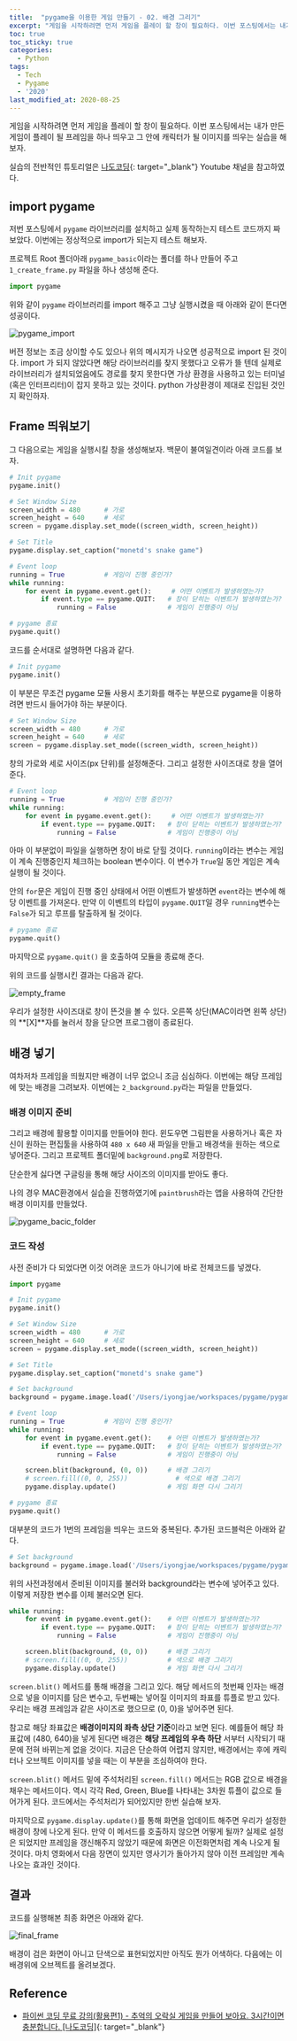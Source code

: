 ```yaml
---
title:  "pygame을 이용한 게임 만들기 - 02. 배경 그리기"
excerpt: "게임을 시작하려면 먼저 게임을 플레이 할 창이 필요하다. 이번 포스팅에서는 내가 만든 게임이 플레이 될 프레임을 하나 띄우고 그 안에 캐릭터가 될 이미지를 띄우는 실습을 해보자."
toc: true
toc_sticky: true
categories:
  - Python
tags:
  - Tech
  - Pygame
  - '2020'
last_modified_at: 2020-08-25
---
```


게임을 시작하려면 먼저 게임을 플레이 할 창이 필요하다.
이번 포스팅에서는 내가 만든 게임이 플레이 될 프레임을 하나 띄우고 그 안에 캐릭터가 될 이미지를 띄우는 실습을 해보자.

실습의 전반적인 튜토리얼은 [나도코딩](https://www.youtube.com/channel/UC7iAOLiALt2rtMVAWWl4pnw){: target="_blank"} Youtube 채널을 참고하였다.

## import pygame

저번 포스팅에서 `pygame` 라이브러리를 설치하고 실제 동작하는지 테스트 코드까지 짜 보았다. 이번에는 정상적으로 import가 되는지 테스트 해보자.

프로젝트 Root 폴더아래 `pygame_basic`이라는 폴더를 하나 만들어 주고 `1_create_frame.py` 파일을 하나 생성해 준다.

```python
import pygame
```

위와 같이 `pygame` 라이브러리를 import 해주고 그냥 실행시켰을 때 아래와 같이 뜬다면 성공이다.

![pygame_import](//assets/images/2020/08/pygame-import.png)

버전 정보는 조금 상이할 수도 있으나 위의 메시지가 나오면 성공적으로 import 된 것이다. import 가 되지 않았다면 해당 라이브러리를 찾지 못했다고 오류가 뜰 텐데 실제로 라이브러리가 설치되었음에도 경로를 찾지 못한다면 가상 환경을 사용하고 있는 터미널(혹은 인터프리터)이 잡지 못하고 있는 것이다. python 가상환경이 제대로 진입된 것인지 확인하자.

## Frame 띄워보기

그 다음으로는 게임을 실행시킬 창을 생성해보자.
백문이 불여일견이라 아래 코드를 보자.

```python
# Init pygame
pygame.init()

# Set Window Size
screen_width = 480      # 가로
screen_height = 640     # 세로
screen = pygame.display.set_mode((screen_width, screen_height))

# Set Title
pygame.display.set_caption("monetd's snake game")

# Event loop
running = True          # 게임이 진행 중인가?
while running:
    for event in pygame.event.get():     # 어떤 이벤트가 발생하였는가?
        if event.type == pygame.QUIT:   # 창이 닫히는 이벤트가 발생하였는가?
            running = False             # 게임이 진행중이 아님

# pygame 종료
pygame.quit()
```

코드를 순서대로 설명하면 다음과 같다.

```python
# Init pygame
pygame.init()
```

이 부분은 무조건 pygame 모듈 사용시 초기화를 해주는 부분으로 pygame을 이용하려면 반드시 들어가야 하는 부분이다.

```python
# Set Window Size
screen_width = 480      # 가로
screen_height = 640     # 세로
screen = pygame.display.set_mode((screen_width, screen_height))
```

창의 가로와 세로 사이즈(px 단위)를 설정해준다. 그리고 설정한 사이즈대로 창을 열어준다.

```python
# Event loop
running = True          # 게임이 진행 중인가?
while running:
    for event in pygame.event.get():     # 어떤 이벤트가 발생하였는가?
        if event.type == pygame.QUIT:   # 창이 닫히는 이벤트가 발생하였는가?
            running = False             # 게임이 진행중이 아님
```

아마 이 부분없이 파일을 실행하면 창이 바로 닫힐 것이다.
`running`이라는 변수는 게임이 계속 진행중인지 체크하는 boolean 변수이다.
이 변수가 `True`일 동안 게임은 계속 실행이 될 것이다.

안의 `for`문은 게임이 진행 중인 상태에서 어떤 이벤트가 발생하면 `event`라는 변수에 해당 이벤트를 가져온다. 만약 이 이벤트의 타입이 `pygame.QUIT`일 경우 `running`변수는 `False`가 되고 루프를 탈출하게 될 것이다.

```python
# pygame 종료
pygame.quit()
```

마지막으로 `pygame.quit()` 을 호출하여 모듈을 종료해 준다.

위의 코드를 실행시킨 결과는 다음과 같다.

![empty_frame](/assets/images/2020/08/empty-frame.png)

우리가 설정한 사이즈대로 창이 뜬것을 볼 수 있다.
오른쪽 상단(MAC이라면 왼쪽 상단)의 **[X]**자를 눌러서 창을 닫으면 프로그램이 종료된다.

## 배경 넣기

여차저차 프레임을 띄웠지만 배경이 너무 없으니 조금 심심하다.
이번에는 해당 프레임에 맞는 배경을 그려보자.
이번에는 `2_background.py`라는 파일을 만들었다.


### 배경 이미지 준비

그리고 배경에 활용할 이미지를 만들어야 한다.
윈도우면 그림판을 사용하거나 혹은 자신이 원하는 편집툴을 사용하여
`480 x 640` 새 파일을 만들고 배경색을 원하는 색으로 넣어준다.
그리고 프로젝트 폴더밑에 `background.png`로 저장한다.

단순한게 싫다면 구글링을 통해 해당 사이즈의 이미지를 받아도 좋다.

나의 경우 MAC환경에서 실습을 진행하였기에 `paintbrush`라는 앱을 사용하여 간단한 배경 이미지를 만들었다.

![pygame_bacic_folder](//assets/images/2020/08/pygame-bacic-folder.png)
### 코드 작성

사전 준비가 다 되었다면
이것 어려운 코드가 아니기에 바로 전체코드를 넣겠다.

```python
import pygame

# Init pygame
pygame.init()

# Set Window Size
screen_width = 480      # 가로
screen_height = 640     # 세로
screen = pygame.display.set_mode((screen_width, screen_height))

# Set Title
pygame.display.set_caption("monetd's snake game")

# Set background
background = pygame.image.load('/Users/iyongjae/workspaces/pygame/pygame_basic/background.png')

# Event loop
running = True          # 게임이 진행 중인가?
while running:
    for event in pygame.event.get():    # 어떤 이벤트가 발생하였는가?
        if event.type == pygame.QUIT:   # 창이 닫히는 이벤트가 발생하였는가?
            running = False             # 게임이 진행중이 아님

    screen.blit(background, (0, 0))     # 배경 그리기
    # screen.fill((0, 0, 255))            # 색으로 배경 그리기
    pygame.display.update()             # 게임 화면 다시 그리기

# pygame 종료
pygame.quit()
```

대부분의 코드가 1번의 프레임을 띄우는 코드와 중복된다.
추가된 코드블럭은 아래와 같다.

```python
# Set background
background = pygame.image.load('/Users/iyongjae/workspaces/pygame/pygame_basic/background.png')
```

위의 사전과정에서 준비된 이미지를 불러와 background라는 변수에 넣어주고 있다.
이렇게 저장한 변수를 이제 불러오면 된다.

```python
while running:
    for event in pygame.event.get():    # 어떤 이벤트가 발생하였는가?
        if event.type == pygame.QUIT:   # 창이 닫히는 이벤트가 발생하였는가?
            running = False             # 게임이 진행중이 아님

    screen.blit(background, (0, 0))     # 배경 그리기
    # screen.fill((0, 0, 255))          # 색으로 배경 그리기
    pygame.display.update()             # 게임 화면 다시 그리기
```

`screen.blit()` 메서드를 통해 배경을 그리고 있다.
해당 메서드의 첫번째 인자는 배경으로 넣을 이미지를 담은 변수고, 두번째는 넣어질 이미지의 좌표를 튜플로 받고 있다. 우리는 배경 프레임과 같은 사이즈로 했으므로 (0, 0)을 넣어주면 된다.

참고로 해당 좌표값은 **배경이미지의 좌측 상단 기준**이라고 보면 된다.
예를들어 해당 좌표값에 (480, 640)을 넣게 된다면 배경은 **해당 프레임의 우측 하단** 서부터 시작되기 때문에 전혀 바뀌는게 없을 것이다. 지금은 단순하여 어렵지 않지만, 배경에서는 후에 캐릭터나 오브젝트 이미지를 넣을 때는 이 부분을 조심하여야 한다.

`screen.blit()` 메서드 밑에 주석처리된 `screen.fill()` 메서드는 RGB 값으로 배경을 채우는 메서드이다. 역시 각각 Red, Green, Blue를 나타내는 3차원 튜플이 값으로 들어가게 된다. 코드에서는 주석처리가 되어있지만 한번 실습해 보자.

마지막으로 `pygame.display.update()`를 통해 화면을 업데이트 해주면 우리가 설정한 배경이 창에 나오게 된다. 만약 이 메서드를 호출하지 않으면 어떻게 될까? 실제로 설정은 되었지만 프레임을 갱신해주지 않았기 때문에 화면은 이전화면처럼 계속 나오게 될 것이다. 마치 영화에서 다음 장면이 있지만 영사기가 돌아가지 않아 이전 프레임만 계속 나오는 효과인 것이다.

## 결과

코드를 실행해본 최종 화면은 아래와 같다.

![final_frame](/assets/images/2020/08/final-frame.png)

배경이 검은 화면이 아니고 단색으로 표현되었지만 아직도 뭔가 어색하다.
다음에는 이 배경위에 오브젝트를 올려보겠다.

## Reference
- [파이썬 코딩 무료 강의(활용편1) - 추억의 오락실 게임을 만들어 보아요. 3시간이면 충분합니다. [나도코딩]](https://youtu.be/Dkx8Pl6QKW0){: target="_blank"}
